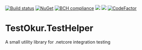 [![Build status](https://ci.appveyor.com/api/projects/status/iry73d3kv29gm4iv?svg=true)](https://ci.appveyor.com/project/NazmiAltun/testokur-testhelper)
[![NuGet](https://img.shields.io/nuget/v/TestOkur.TestHelper.svg)](https://www.nuget.org/packages/TestOkur.TestHelper/)
[![BCH compliance](https://bettercodehub.com/edge/badge/NazmiAltun/TestOkur.TestHelper?branch=master)](https://bettercodehub.com/)
[![](https://sonarcloud.io/api/project_badges/measure?project=NazmiAltun_TestOkur.TestHelper&metric=alert_status)](https://sonarcloud.io/project/issues?id=NazmiAltun_TestOkur.TestHelper&resolved=false&types=alert_status) 
[![](https://sonarcloud.io/api/project_badges/measure?project=NazmiAltun_TestOkur.TestHelper&metric=code_smells)](https://sonarcloud.io/project/issues?id=NazmiAltun_TestOkur.TestHelper&resolved=false&types=CODE_SMELL) 
[![CodeFactor](https://www.codefactor.io/repository/github/nazmialtun/testokur.testhelper/badge)](https://www.codefactor.io/repository/github/nazmialtun/testokur.testhelper)
# TestOkur.TestHelper

A small utility library for .netcore integration testing
